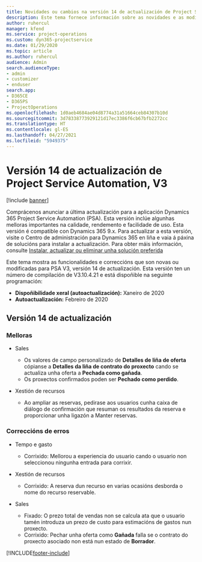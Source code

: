 ```yaml
---
title: Novidades ou cambios na versión 14 de actualización de Project Service Automation, V3
description: Este tema fornece información sobre as novidades e as modificacións na versión 14 de actualización de Project Service Automation, V3.
author: ruhercul
manager: kfend
ms.service: project-operations
ms.custom: dyn365-projectservice
ms.date: 01/29/2020
ms.topic: article
ms.author: ruhercul
audience: Admin
search.audienceType:
- admin
- customizer
- enduser
search.app:
- D365CE
- D365PS
- ProjectOperations
ms.openlocfilehash: 1d0aeb4684ae04d8774a31a51664ceb84307b10d
ms.sourcegitcommit: 3d78338773929121d17ec3386f6cb67bfb2272cc
ms.translationtype: HT
ms.contentlocale: gl-ES
ms.lasthandoff: 04/27/2021
ms.locfileid: "5949375"
---
```

# <a name="project-service-automation-update-release-14-v3"></a>Versión 14 de actualización de Project Service Automation, V3

[!include [banner](../includes/psa-now-project-operations.md)]

Comprácenos anunciar a última actualización para a aplicación Dynamics 365 Project Service Automation (PSA). Esta versión inclúe algunhas melloras importantes na calidade, rendemento e facilidade de uso. Esta versión é compatible con Dynamics 365 9.x. Para actualizar a esta versión, visite o Centro de administración para Dynamics 365 en liña e vaia á páxina de solucións para instalar a actualización. Para obter máis información, consulte [Instalar, actualizar ou eliminar unha solución preferida](/power-platform/admin/install-remove-preferred-solution)

Este tema mostra as funcionalidades e correccións que son novas ou modificadas para PSA V3, versión 14 de actualización. Esta versión ten un número de compilación de V3.10.4.21 e está dispoñible na seguinte programación:

- **Dispoñibilidade xeral (autoactualización):** Xaneiro de 2020
- **Autoactualización:** Febreiro de 2020

## <a name="update-release-14"></a>Versión 14 de actualización

### <a name="enhancements"></a>Melloras

- Sales

     - Os valores de campo personalizado de **Detalles de liña de oferta** cópianse a **Detalles da liña de contrato do proxecto** cando se actualiza unha oferta a **Pechada como gañada**.
     - Os proxectos confirmados poden ser **Pechado como perdido**.

- Xestión de recursos

     - Ao ampliar as reservas, pedirase aos usuarios cunha caixa de diálogo de confirmación que resuman os resultados da reserva e proporcionar unha ligazón a Manter reservas.


### <a name="bug-fixes"></a>Correccións de erros

- Tempo e gasto

     - Corrixido: Mellorou a experiencia do usuario cando o usuario non seleccionou ningunha entrada para corrixir.

- Xestión de recursos

     - Corrixido: A reserva dun recurso en varias ocasións desborda o nome do recurso reservable.

- Sales

     - Fixado: O prezo total de vendas non se calcula ata que o usuario tamén introduza un prezo de custo para estimacións de gastos nun proxecto.
     - Corrixido: Pechar unha oferta como **Gañada** falla se o contrato do proxecto asociado non está nun estado de **Borrador**.



[!INCLUDE[footer-include](../includes/footer-banner.md)]